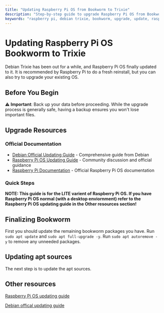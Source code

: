 ```yaml
---
title: "Updating Raspberry Pi OS from Bookworm to Trixie"
description: "Step-by-step guide to upgrade Raspberry Pi OS from Bookworm to Trixie (Debian 13). Learn how to safely update your Raspberry Pi system."
keywords: "raspberry pi, debian trixie, bookworm, upgrade, update, raspberry pi os, debian 13"
---
```


# Updating Raspberry Pi OS Bookworm to Trixie

Debian Trixie has been out for a while, and Raspberry Pi OS finally updated to it. 
It is recommended by Raspberry Pi to do a fresh reinstall, but you can also try to upgrade your existing OS.

## Before You Begin

⚠️ **Important**: Back up your data before proceeding. While the upgrade process is generally safe, having a backup ensures you won't lose important files.

## Upgrade Resources

### Official Documentation

- [Debian Official Updating Guide](https://www.debian.org/releases/trixie/release-notes/upgrading.en.html) - Comprehensive guide from Debian
- [Raspberry Pi OS Updating Guide](https://forums.raspberrypi.com/viewtopic.php?t=392376) - Community discussion and official guidance
- [Raspberry Pi Documentation](https://www.raspberrypi.com/documentation/computers/os.html) - Official Raspberry Pi OS documentation

### Quick Steps

__NOTE: This guide is for the LITE varient of Raspberry Pi OS. If you have Raspberry Pi OS normal (with a desktop enviornment) refer to the Raspberry Pi OS updating guide in the Other resources section!__

## Finalizing Bookworm

First you should update the remaining bookworm packages you have. Run `sudo apt update` and `sudo apt full-upgrade -y`. Run `sudo apt autoremove -y` to remove any unneeded packages.

## Updating apt sources

The next step is to update the apt sources.



## Other resources

[Raspberry Pi OS updating guide](https://forums.raspberrypi.com/viewtopic.php?t=392376)

[Debian offical updating guide](https://www.debian.org/releases/trixie/release-notes/upgrading.en.html)
